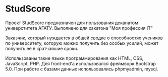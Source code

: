 # StudScore
Проект StudScore предназначен для пользования деканатом универститета АГАТУ.  Выполнено для хакатона "Моя профессия IT"

Заказчик, который нуждается в общей сводке о способностях учеников по университету, которую можно получить без особых усилий, может получить её в кратчайшие сроки.

Использованы такие языки программирования как HTML, CSS, JavaScript, PHP. Для front-end'а использовался фреймворк Bootstrap 5.0. 
При работе с базами данных использовались phpmyadmin, mysql. 
